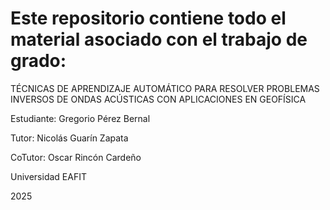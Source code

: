 # Este repositorio contiene todo el material asociado con el trabajo de grado:

TÉCNICAS DE APRENDIZAJE AUTOMÁTICO PARA RESOLVER PROBLEMAS INVERSOS DE ONDAS ACÚSTICAS CON APLICACIONES EN GEOFÍSICA

Estudiante: Gregorio Pérez Bernal

Tutor: Nicolás Guarín Zapata

CoTutor: Oscar Rincón Cardeño

Universidad EAFIT

2025

